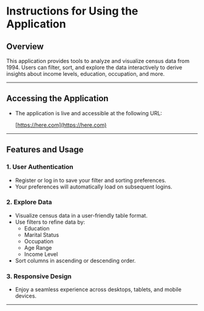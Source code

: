 # Instructions for Using the Application

## Overview

This application provides tools to analyze and visualize census data from 1994. Users can filter, sort, and explore the data interactively to derive insights about income levels, education, occupation, and more.

---

## Accessing the Application

- The application is live and accessible at the following URL:

  [https://here.com](https://here.com)

---

## Features and Usage

### 1. **User Authentication**

- Register or log in to save your filter and sorting preferences.
- Your preferences will automatically load on subsequent logins.

### 2. **Explore Data**

- Visualize census data in a user-friendly table format.
- Use filters to refine data by:
  - Education
  - Marital Status
  - Occupation
  - Age Range
  - Income Level
- Sort columns in ascending or descending order.

### 3. **Responsive Design**

- Enjoy a seamless experience across desktops, tablets, and mobile devices.

---
